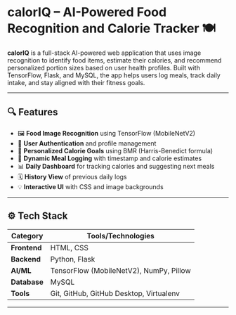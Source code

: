 # calorIQ – AI-Powered Food Recognition and Calorie Tracker 🍽️

**calorIQ** is a full-stack AI-powered web application that uses image recognition to identify food items, estimate their calories, and recommend personalized portion sizes based on user health profiles. Built with TensorFlow, Flask, and MySQL, the app helps users log meals, track daily intake, and stay aligned with their fitness goals.

---

## 🔍 Features

- 🖼️ **Food Image Recognition** using TensorFlow (MobileNetV2)
- 🔐 **User Authentication** and profile management
- 🎯 **Personalized Calorie Goals** using BMR (Harris-Benedict formula)
- 🧮 **Dynamic Meal Logging** with timestamp and calorie estimates
- 📊 **Daily Dashboard** for tracking calories and suggesting next meals
- 🗓️ **History View** of previous daily logs
- 💡 **Interactive UI** with CSS and image backgrounds

---

## ⚙️ Tech Stack

| Category     | Tools/Technologies                     |
|--------------|----------------------------------------|
| **Frontend** | HTML, CSS                  |
| **Backend**  | Python, Flask                          |
| **AI/ML**    | TensorFlow (MobileNetV2), NumPy, Pillow|
| **Database** | MySQL                                  |
| **Tools**    | Git, GitHub, GitHub Desktop, Virtualenv|

---


